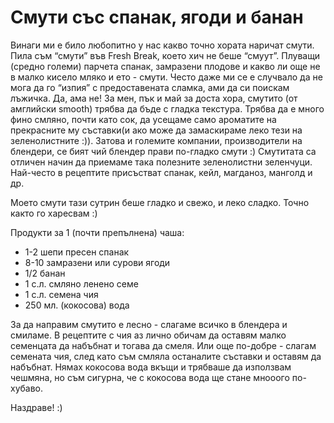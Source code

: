 # Смути със спанак, ягоди и банан

Винаги ми е било любопитно у нас какво точно хората наричат смути. Пила съм “смути” във Fresh Break, което хич не беше “смуут”. Плуващи (средно големи) парчета спанак, замразени плодове и какво ли още не в малко кисело мляко и ето - смути. Често даже ми се е случвало да не мога да го “изпия” с предоставената сламка, ами да си поискам лъжичка. Да, ама не! За мен, пък и май за доста хора, смутито (от амглийски smooth) трябва да бъде с гладка текстура. Трябва да е много фино смляно, почти като сок, да усещаме само ароматите на прекрасните му съставки(и ако може да замаскираме леко тези на зеленолистните :)). Затова и големите компании, производители на блендери, се бият чий блендер прави по-гладко смути :)
Смутитата са отличен начин да приемаме така полезните зеленолистни зеленчуци. Най-често в рецептите присъстват спанак, кейл, магданоз, манголд и др.

Моето смути тази сутрин беше гладко и свежо, и леко сладко. Точно както го харесвам :)

Продукти за 1 (почти препълнена) чаша:

<ul>
	<li>1-2 шепи пресен спанак</li>
	<li>8-10 замразени или сурови ягоди</li>
	<li>1/2 банан</li>
	<li>1 с.л. смляно ленено семе</li>
	<li>1 с.л. семена чия</li>
	<li>250 мл. (кокосова) вода</li>
</ul>

За да направим смутито е лесно - слагаме всичко в блендера и смиламе. В рецептите с чия аз лично обичам да оставям малко семенцата да набъбнат и тогава да смеля. Или още по-добре - слагам семената чия, след като съм смляла останалите съставки и оставям да набъбнат. Нямах кокосова вода вкъщи и трябваше да използвам чешмяна, но съм сигурна, че с кокосова вода ще стане мнооого по-хубаво.

Наздраве! :)